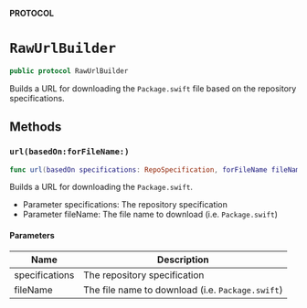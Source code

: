 **PROTOCOL**

# `RawUrlBuilder`

```swift
public protocol RawUrlBuilder
```

Builds a URL for downloading the `Package.swift` file based on the repository specifications.

## Methods
### `url(basedOn:forFileName:)`

```swift
func url(basedOn specifications: RepoSpecification, forFileName fileName: String) -> URL
```

Builds a URL for downloading the `Package.swift`.
- Parameter specifications: The repository specification
- Parameter fileName: The file name to download (i.e. `Package.swift`)

#### Parameters

| Name | Description |
| ---- | ----------- |
| specifications | The repository specification |
| fileName | The file name to download (i.e. `Package.swift`) |